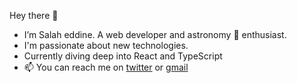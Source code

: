 Hey there 👋
- I’m Salah eddine. A web developer and astronomy 🚀 enthusiast.
- I'm passionate about new technologies.
- Currently diving deep into React and TypeScript
- 📫 You can reach me on [twitter](https://twitter.com/salaheddine_ab) or [gmail](mailto:abdelwahid.salaheddine@gmail.com)

<!---
Salaheddine999/Salaheddine999 is a ✨ special ✨ repository because its `README.md` (this file) appears on your GitHub profile.
You can click the Preview link to take a look at your changes.
--->
